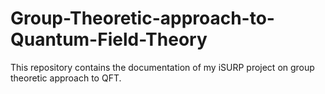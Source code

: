 # Group-Theoretic-approach-to-Quantum-Field-Theory
This repository contains the documentation of my iSURP project on group theoretic approach to QFT.
